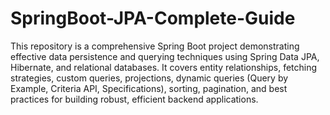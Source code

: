 # SpringBoot-JPA-Complete-Guide
This repository is a comprehensive Spring Boot project demonstrating effective data persistence and querying techniques using Spring Data JPA, Hibernate, and relational databases. It covers entity relationships, fetching strategies, custom queries, projections, dynamic queries (Query by Example, Criteria API, Specifications), sorting, pagination, and best practices for building robust, efficient backend applications.
